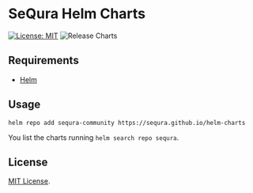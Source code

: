 # SeQura Helm Charts

[![License: MIT](https://img.shields.io/badge/License-MIT-yellow.svg)](https://opensource.org/licenses/MIT) ![Release Charts](https://github.com/sequra/helm-charts/workflows/Release%20Charts/badge.svg?branch=main)

## Requirements

- [Helm](https://helm.sh)

## Usage

```console
helm repo add sequra-community https://sequra.github.io/helm-charts
```

You list the charts running `helm search repo sequra`.

## License

[MIT License](https://github.com/sequra/helm-charts/blob/master/LICENSE).
